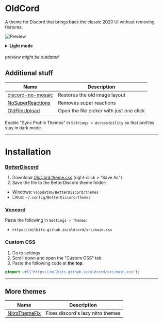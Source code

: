 # OldCord

A theme for Discord that brings back the classic 2020 UI without removing features.

![Preview](https://raw.githubusercontent.com/milbits/oldcord/master/.github/preview.png)

<details> <summary><strong>Light mode</strong></summary>
<img src=https://raw.githubusercontent.com/milbits/oldcord/master/.github/previewLight.png>

</details>

###### preview might be outdated

## Additional stuff

| Name                                                                                            | Description                              |
| ----------------------------------------------------------------------------------------------- | ---------------------------------------- |
| [discord-no-mosaic](https://github.com/Tanza3D/discord-no-mosaic)                               | Restores the old image layout            |
| [NoSuperReactions](https://github.com/xenrelle/Xens-BD-Dump/tree/main/plugins/NoSuperReactions) | Removes super reactions                  |
| [OldFileUpload](https://github.com/xenrelle/Xens-BD-Dump/tree/main/plugins/OldFileUpload)       | Open the file picker with just one click |

Enable "Sync Profile Themes" in `Settings > Accessibility` so that profiles stay in dark mode

---

# Installation

### [BetterDiscord](https://betterdiscord.app/)

1. Download [OldCord.theme.css](https://raw.githubusercontent.com/milbits/oldcord/main/OldCord.theme.css) (right-click > "Save As")
2. Save the file to the BetterDiscord theme folder:

- Windows: `%appdata%/BetterDiscord/themes`
- Linux: `~/.config/BetterDiscord/themes`

### [Vencord](https://github.com/Vendicated/Vencord)

Paste the following in `Settings > Themes`:

- `https://milbits.github.io/oldcord/src/main.css`

### Custom CSS

1. Go to settings
2. Scroll down and open the "Custom CSS" tab
3. Paste the following code at **the top**:

```css
@import url("https://milbits.github.io/oldcord/src/main.css");
```

---

## More themes

| Name                                                                               | Description                       |
| ---------------------------------------------------------------------------------- | --------------------------------- |
| [NitroThemeFix](https://github.com/milbits/discord-themes/tree/main/NitroThemeFix) | Fixes discord's lazy nitro themes |
